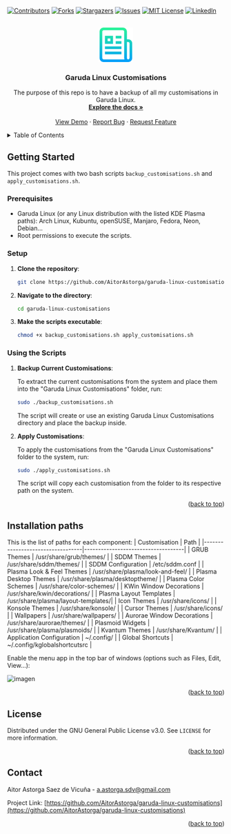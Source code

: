<!-- Improved compatibility of back to top link: See: https://github.com/othneildrew/Best-README-Template/pull/73 -->
<a name="readme-top"></a>

<!-- PROJECT SHIELDS -->
<!--
*** I'm using markdown "reference style" links for readability.
*** Reference links are enclosed in brackets [ ] instead of parentheses ( ).
*** See the bottom of this document for the declaration of the reference variables
*** for contributors-url, forks-url, etc. This is an optional, concise syntax you may use.
*** https://www.markdownguide.org/basic-syntax/#reference-style-links
-->
[![Contributors][contributors-shield]][contributors-url]
[![Forks][forks-shield]][forks-url]
[![Stargazers][stars-shield]][stars-url]
[![Issues][issues-shield]][issues-url]
[![MIT License][license-shield]][license-url]
[![LinkedIn][linkedin-shield]][linkedin-url]


<!-- PROJECT LOGO -->
<br />
<div align="center">
  <a href="https://github.com/othneildrew/Best-README-Template">
    <img src="images/logo.png" alt="Logo" width="80" height="80">
  </a>

  <h3 align="center">Garuda Linux Customisations</h3>

  <p align="center">
    The purpose of this repo is to have a backup of all my customisations in Garuda Linux.
    <br />
    <a href="https://github.com/othneildrew/Best-README-Template"><strong>Explore the docs »</strong></a>
    <br />
    <br />
    <a href="https://github.com/othneildrew/Best-README-Template">View Demo</a>
    ·
    <a href="https://github.com/othneildrew/Best-README-Template/issues">Report Bug</a>
    ·
    <a href="https://github.com/othneildrew/Best-README-Template/issues">Request Feature</a>
  </p>
</div>



<!-- TABLE OF CONTENTS -->
<details>
  <summary>Table of Contents</summary>
  <ol>
    <li>
      <a href="#getting-started">Getting Started</a>
      <ul>
        <li><a href="#prerequisites">Prerequisites</a></li>
        <li><a href="#setup">Setup</a></li>
        <li><a href="#using-the-scripts">Using the Scripts</a></li>
      </ul>
    </li>
    <li><a href="#installation-paths">Installation paths</a></li>
    <li><a href="#license">License</a></li>
    <li><a href="#contact">Contact</a></li>
  </ol>
</details>


<!-- GETTING STARTED -->
## Getting Started
This project comes with two bash scripts `backup_customisations.sh` and `apply_customisations.sh`. 

### Prerequisites
- Garuda Linux (or any Linux distribution with the listed KDE Plasma paths): Arch Linux, Kubuntu, openSUSE, Manjaro, Fedora, Neon, Debian...
- Root permissions to execute the scripts.

### Setup
1. **Clone the repository**:
   ```bash
   git clone https://github.com/AitorAstorga/garuda-linux-customisations.git

2. **Navigate to the directory**:
   ```bash
   cd garuda-linux-customisations

4. **Make the scripts executable**:
   ```bash
   chmod +x backup_customisations.sh apply_customisations.sh

### Using the Scripts
1. **Backup Current Customisations**:

   To extract the current customisations from the system and place them into the "Garuda Linux Customisations" folder, run:
   ```bash
   sudo ./backup_customisations.sh
   ```
   The script will create or use an existing Garuda Linux Customisations directory and place the backup inside.
2. **Apply Customisations**:

   To apply the customisations from the "Garuda Linux Customisations" folder to the system, run:
   ```bash
   sudo ./apply_customisations.sh
   ```
   The script will copy each customisation from the folder to its respective path on the system.

<p align="right">(<a href="#readme-top">back to top</a>)</p>


## Installation paths
This is the list of paths for each component:
| Customisation                    | Path                               |
|----------------------------------|------------------------------------|
| GRUB Themes                      | /usr/share/grub/themes/            |
| SDDM Themes                      | /usr/share/sddm/themes/            |
| SDDM Configuration               | /etc/sddm.conf                     |
| Plasma Look & Feel Themes        | /usr/share/plasma/look-and-feel/   |
| Plasma Desktop Themes            | /usr/share/plasma/desktoptheme/    |
| Plasma Color Schemes             | /usr/share/color-schemes/          |
| KWin Window Decorations          | /usr/share/kwin/decorations/       |
| Plasma Layout Templates          | /usr/share/plasma/layout-templates/|
| Icon Themes                      | /usr/share/icons/                  |
| Konsole Themes                   | /usr/share/konsole/                |
| Cursor Themes                    | /usr/share/icons/                  |
| Wallpapers                       | /usr/share/wallpapers/             |
| Aurorae Window Decorations       | /usr/share/aurorae/themes/         |
| Plasmoid Widgets                 | /usr/share/plasma/plasmoids/       |
| Kvantum Themes                   | /usr/share/Kvantum/                |
| Application Configuration        | ~/.config/                         |
| Global Shortcuts                 | ~/.config/kglobalshortcutsrc       |

Enable the menu app in the top bar of windows (options such as Files, Edit, View...):

![imagen](https://github.com/AitorAstorga/garuda-linux-customisations/assets/44289776/9b053bbf-77a2-4b19-9734-09cfebaf6268)

<p align="right">(<a href="#readme-top">back to top</a>)</p>


<!-- LICENSE -->
## License

Distributed under the GNU General Public License v3.0. See `LICENSE` for more information.

<p align="right">(<a href="#readme-top">back to top</a>)</p>

<!-- CONTACT -->
## Contact

Aitor Astorga Saez de Vicuña - a.astorga.sdv@gmail.com

Project Link: [https://github.com/AitorAstorga/garuda-linux-customisations](https://github.com/AitorAstorga/garuda-linux-customisations)

<p align="right">(<a href="#readme-top">back to top</a>)</p>


<!-- MARKDOWN LINKS & IMAGES -->
<!-- https://www.markdownguide.org/basic-syntax/#reference-style-links -->
[contributors-shield]: https://img.shields.io/github/contributors/AitorAstorga/garuda-linux-customisations.svg?style=for-the-badge
[contributors-url]: https://github.com/AitorAstorga/garuda-linux-customisations/graphs/contributors
[forks-shield]: https://img.shields.io/github/forks/AitorAstorga/garuda-linux-customisations.svg?style=for-the-badge
[forks-url]: https://github.com/AitorAstorga/garuda-linux-customisations/network/members
[stars-shield]: https://img.shields.io/github/stars/AitorAstorga/garuda-linux-customisations.svg?style=for-the-badge
[stars-url]: https://github.com/AitorAstorga/garuda-linux-customisations/stargazers
[issues-shield]: https://img.shields.io/github/issues/AitorAstorga/garuda-linux-customisations.svg?style=for-the-badge
[issues-url]: https://github.com/AitorAstorga/garuda-linux-customisations/issues
[license-shield]: https://img.shields.io/github/license/AitorAstorga/garuda-linux-customisations.svg?style=for-the-badge
[license-url]: https://github.com/AitorAstorga/garuda-linux-customisations/blob/master/LICENSE
[linkedin-shield]: https://img.shields.io/badge/-LinkedIn-black.svg?style=for-the-badge&logo=linkedin&colorB=555
[linkedin-url]: https://linkedin.com/in/aitor-astorga-saez-de-vicuña
[product-screenshot]: images/screenshot.png

